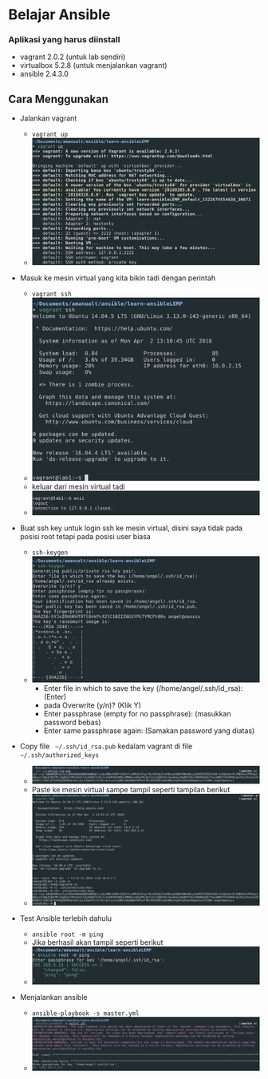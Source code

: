 # Belajar Ansible

### Aplikasi yang harus diinstall
- vagrant 2.0.2 (untuk lab sendiri)
- virtualbox 5.2.8 (untuk menjalankan vagrant)
- ansible 2.4.3.0

## Cara Menggunakan
- Jalankan vagrant
  - ``` vagrant up ```
  - ![alt tag](https://raw.githubusercontent.com/amanualt/learn-ansibleLEMP/master/screen/Selection_02.png)
- Masuk ke mesin virtual yang kita bikin tadi dengan perintah
  - ``` vagrant ssh ```
  - ![alt tag](https://raw.githubusercontent.com/amanualt/learn-ansibleLEMP/master/screen/Selection_03.png)
  - keluar dari mesin virtual tadi
  - ![alt tag](https://raw.githubusercontent.com/amanualt/learn-ansibleLEMP/master/screen/Selection_04.png)

- Buat ssh key untuk login ssh ke mesin virtual, disini saya tidak pada posisi root tetapi pada posisi user biasa
  - ``` ssh-keygen ```
  - ![alt tag](https://raw.githubusercontent.com/amanualt/learn-ansibleLEMP/master/screen/Selection_05.png)
    - Enter file in which to save the key (/home/angel/.ssh/id_rsa): (Enter)
    - pada Overwrite (y/n)? (Klik Y)
    - Enter passphrase (empty for no passphrase): (masukkan password bebas)
    - Enter same passphrase again: (Samakan password yang diatas)

- Copy file ``` ~/.ssh/id_rsa.pub``` kedalam vagrant di file ``` ~/.ssh/authorized_keys ```
  - ![alt tag](https://raw.githubusercontent.com/amanualt/learn-ansibleLEMP/master/screen/Selection_06.png)
  - Paste ke mesin virtual sampe tampil seperti tampilan berikut
  - ![alt tag](https://raw.githubusercontent.com/amanualt/learn-ansibleLEMP/master/screen/Selection_07.png)
- Test Ansible terlebih dahulu
  - ``` ansible root -m ping ```
  - Jika berhasil akan tampil seperti berikut
  - ![alt tag](https://raw.githubusercontent.com/amanualt/learn-ansibleLEMP/master/screen/Selection_08.png)
- Menjalankan ansible
  - ``` ansible-playbook -s master.yml ```
  - ![alt tag](https://raw.githubusercontent.com/amanualt/learn-ansibleLEMP/master/screen/Selection_09.png)
